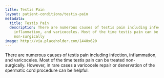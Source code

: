 ```yaml
---
title: Testis Pain
layout: patient-conditions/testis-pain
metadata:
  title: Testis Pain
  description: There are numerous causes of testis pain including infection,
    inflammation, and varicoceles. Most of the time testis pain can be treated
    non-surgically
image: http://via.placeholder.com/1440x620
---
```

There are numerous causes of testis pain including infection, inflammation, and varicoceles. Most of the time testis pain can be treated non-surgically. However, in rare cases a varicocele repair or denervation of the spermatic cord procedure can be helpful.